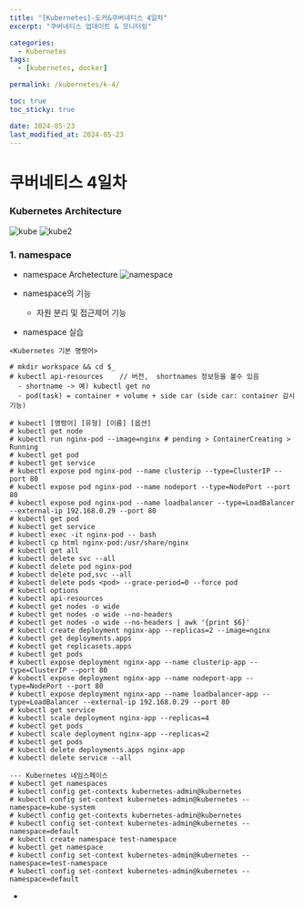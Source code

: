 ```yaml
---
title: "[Kubernetes]-도커&쿠버네티스 4일차"
excerpt: "쿠버네티스 업데이트 & 모니터링"

categories:
  - Kubernetes
tags:
  - [kubernetes, docker]

permalink: /kubernetes/k-4/

toc: true
toc_sticky: true

date: 2024-05-23
last_modified_at: 2024-05-23
---
```

# 쿠버네티스 4일차

### Kubernetes Architecture

![kube](https://github.com/yblmmen/gatsby.github.io/assets/161982180/39f86e39-0c15-432a-8295-077f0bb40148)
![kube2](https://github.com/yblmmen/gatsby.github.io/assets/161982180/b35ddec4-25a0-48b2-a5fb-8f388d8b3d21)



### 1. namespace

- namespace Archetecture
![namespace](https://github.com/yblmmen/gatsby.github.io/assets/161982180/af4adf56-5450-414f-a86d-aa6cfdde0062)

- namespace의 기능
  - 자원 분리 및 접근제어 기능

- namespace 실습

```
<Kubernetes 기본 명령어>

# mkdir workspace && cd $_
# kubectl api-resources    // 버전,  shortnames 정보등을 볼수 있음
  - shortname -> 예) kubectl get no
  - pod(task) = container + volume + side car (side car: container 감시 기능)

# kubectl [명령어] [유형] [이름] [옵션]
# kubectl get node
# kubectl run nginx-pod --image=nginx # pending > ContainerCreating > Running
# kubectl get pod
# kubectl get service
# kubectl expose pod nginx-pod --name clusterip --type=ClusterIP --port 80
# kubectl expose pod nginx-pod --name nodeport --type=NodePort --port 80
# kubectl expose pod nginx-pod --name loadbalancer --type=LoadBalancer --external-ip 192.168.0.29 --port 80
# kubectl get pod
# kubectl get service
# kubectl exec -it nginx-pod -- bash
# kubectl cp html nginx-pod:/usr/share/nginx
# kubectl get all
# kubectl delete svc --all
# kubectl delete pod nginx-pod
# kubectl delete pod,svc --all
# kubectl delete pods <pod> --grace-period=0 --force pod
# kubectl options
# kubectl api-resources
# kubectl get nodes -o wide
# kubectl get nodes -o wide --no-headers
# kubectl get nodes -o wide --no-headers | awk '{print $6}'
# kubectl create deployment nginx-app --replicas=2 --image=nginx
# kubectl get deployments.apps
# kubectl get replicasets.apps
# kubectl get pods
# kubectl expose deployment nginx-app --name clusterip-app --type=ClusterIP --port 80
# kubectl expose deployment nginx-app --name nodeport-app --type=NodePort --port 80
# kubectl expose deployment nginx-app --name loadbalancer-app --type=LoadBalancer --external-ip 192.168.0.29 --port 80
# kubectl get service
# kubectl scale deployment nginx-app --replicas=4
# kubectl get pods
# kubectl scale deployment nginx-app --replicas=2
# kubectl get pods
# kubectl delete deployments.apps nginx-app
# kubectl delete service --all

--- Kubernetes 네임스페이스
# kubectl get namespaces
# kubectl config get-contexts kubernetes-admin@kubernetes
# kubectl config set-context kubernetes-admin@kubernetes --namespace=kube-system
# kubectl config get-contexts kubernetes-admin@kubernetes
# kubectl config set-context kubernetes-admin@kubernetes --namespace=default
# kubectl create namespace test-namespace
# kubectl get namespace
# kubectl config set-context kubernetes-admin@kubernetes --namespace=test-namespace
# kubectl config set-context kubernetes-admin@kubernetes --namespace=default
```



- 

 
